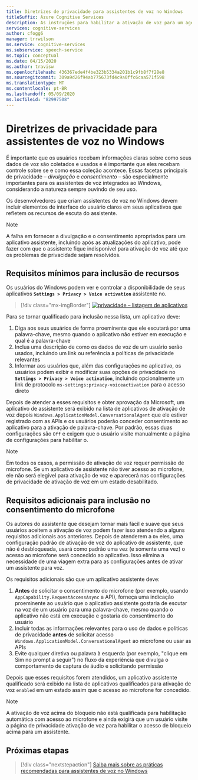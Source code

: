 ```yaml
---
title: Diretrizes de privacidade para assistentes de voz no Windows
titleSuffix: Azure Cognitive Services
description: As instruções para habilitar a ativação de voz para um agente de voz por padrão.
services: cognitive-services
author: cfogg6
manager: trrwilson
ms.service: cognitive-services
ms.subservice: speech-service
ms.topic: conceptual
ms.date: 04/15/2020
ms.author: travisw
ms.openlocfilehash: 436367ede4f4be323b5334a201b1c9fb8f7f28e8
ms.sourcegitcommit: 309a9d26f94ab775673fd4c9a0ffc6caa571f598
ms.translationtype: MT
ms.contentlocale: pt-BR
ms.lasthandoff: 05/09/2020
ms.locfileid: "82997508"
---
```

# <a name="privacy-guidelines-for-voice-assistants-on-windows"></a>Diretrizes de privacidade para assistentes de voz no Windows

É importante que os usuários recebam informações claras sobre como seus dados de voz são coletados e usados e é importante que eles recebam controle sobre se e como essa coleção acontece. Essas facetas principais de privacidade – *divulgação* e *consentimento* – são especialmente importantes para os assistentes de voz integrados ao Windows, considerando a natureza sempre ouvindo de seu uso.

Os desenvolvedores que criam assistentes de voz no Windows devem incluir elementos de interface do usuário claros em seus aplicativos que refletem os recursos de escuta do assistente.

> [!NOTE]
> A falha em fornecer a divulgação e o consentimento apropriados para um aplicativo assistente, incluindo após as atualizações do aplicativo, pode fazer com que o assistente fique indisponível para ativação de voz até que os problemas de privacidade sejam resolvidos. 

## <a name="minimum-requirements-for-feature-inclusion"></a>Requisitos mínimos para inclusão de recursos

Os usuários do Windows podem ver e controlar a disponibilidade de seus aplicativos **`Settings > Privacy > Voice activation`** assistente no.

 > [!div class="mx-imgBorder"]
 > [![privacidade – listagem de aplicativos](media/voice-assistants/windows_voice_assistant/privacy-app-listing.png "Uma entrada de configuração de privacidade de ativação do Windows Voice para um aplicativo assistente")](media/voice-assistants/windows_voice_assistant/privacy-app-listing.png#lightbox)

Para se tornar qualificado para inclusão nessa lista, um aplicativo deve:

1. Diga aos seus usuários de forma proeminente que ele escutará por uma palavra-chave, mesmo quando o aplicativo não estiver em execução e qual é a palavra-chave
1. Inclua uma descrição de como os dados de voz de um usuário serão usados, incluindo um link ou referência a políticas de privacidade relevantes
1. Informar aos usuários que, além das configurações no aplicativo, os usuários podem exibir e modificar suas opções de privacidade no **`Settings > Privacy > Voice activation`**, incluindo opcionalmente um link de protocolo `ms-settings:privacy-voiceactivation` para o acesso direto

Depois de atender a esses requisitos e obter aprovação da Microsoft, um aplicativo de assistente será exibido na lista de aplicativos de ativação de voz depois `Windows.ApplicationModel.ConversationalAgent` que ele estiver registrado com as APIs e os usuários poderão conceder consentimento ao aplicativo para a ativação de palavra-chave. Por padrão, essas duas configurações são `Off` e exigem que o usuário visite manualmente a página de configurações para habilitar o.

> [!NOTE]
> Em todos os casos, a permissão de ativação de voz requer permissão de microfone. Se um aplicativo de assistente não tiver acesso ao microfone, ele não será elegível para ativação de voz e aparecerá nas configurações de privacidade de ativação de voz em um estado desabilitado.

## <a name="additional-requirements-for-inclusion-in-microphone-consent"></a>Requisitos adicionais para inclusão no consentimento do microfone

Os autores do assistente que desejam tornar mais fácil e suave que seus usuários aceitem a ativação de voz podem fazer isso atendendo a alguns requisitos adicionais aos anteriores. Depois de atenderem a `On` eles, uma configuração padrão de ativação de voz do aplicativo de assistente, que não é desbloqueada, usará como padrão uma vez (e somente uma vez) o acesso ao microfone será concedido ao aplicativo. Isso elimina a necessidade de uma viagem extra para as configurações antes de ativar um assistente para voz.

Os requisitos adicionais são que um aplicativo assistente deve:

1. **Antes** de solicitar o consentimento do microfone (por exemplo, usando `AppCapability.RequestAccessAsync` a API), forneça uma indicação proeminente ao usuário que o aplicativo assistente gostaria de escutar na voz de um usuário para uma palavra-chave, mesmo quando o aplicativo não está em execução e gostaria do consentimento do usuário
2. Incluir todas as informações relevantes para o uso de dados e políticas de privacidade **antes** de solicitar acesso `Windows.ApplicationModel.ConversationalAgent` ao microfone ou usar as APIs
3. Evite qualquer diretiva ou palavra à esquerda (por exemplo, "clique em Sim no prompt a seguir") no fluxo da experiência que divulga o comportamento de captura de áudio e solicitando permissão

Depois que esses requisitos forem atendidos, um aplicativo assistente qualificado será exibido na lista de aplicativos qualificados para ativação de voz `enabled` em um estado assim que o acesso ao microfone for concedido.

> [!NOTE]
> A ativação de voz acima do bloqueio não está qualificada para habilitação automática com acesso ao microfone e ainda exigirá que um usuário visite a página de privacidade ativação de voz para habilitar o acesso de bloqueio acima para um assistente.

## <a name="next-steps"></a>Próximas etapas

> [!div class="nextstepaction"]
> [Saiba mais sobre as práticas recomendadas para assistentes de voz no Windows](windows-voice-assistants-best-practices.md)